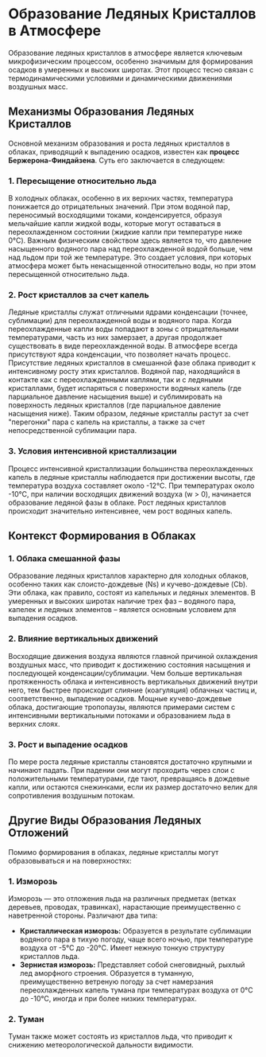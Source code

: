 # Образование Ледяных Кристаллов в Атмосфере

Образование ледяных кристаллов в атмосфере является ключевым микрофизическим процессом, особенно значимым для формирования осадков в умеренных и высоких широтах. Этот процесс тесно связан с термодинамическими условиями и динамическими движениями воздушных масс.

## Механизмы Образования Ледяных Кристаллов

Основной механизм образования и роста ледяных кристаллов в облаках, приводящий к выпадению осадков, известен как **процесс Бержерона-Финдайзена**. Суть его заключается в следующем:

### 1. Пересыщение относительно льда

В холодных облаках, особенно в их верхних частях, температура понижается до отрицательных значений. При этом водяной пар, переносимый восходящими токами, конденсируется, образуя мельчайшие капли жидкой воды, которые могут оставаться в переохлажденном состоянии (жидкие капли при температуре ниже 0°C). Важным физическим свойством здесь является то, что давление насыщенного водяного пара над переохлажденной водой больше, чем над льдом при той же температуре. Это создает условия, при которых атмосфера может быть ненасыщенной относительно воды, но при этом пересыщенной относительно льда.

### 2. Рост кристаллов за счет капель

Ледяные кристаллы служат отличными ядрами конденсации (точнее, сублимации) для переохлажденной воды и водяного пара. Когда переохлажденные капли воды попадают в зоны с отрицательными температурами, часть из них замерзает, а другая продолжает существовать в виде переохлажденной воды. В атмосфере всегда присутствуют ядра конденсации, что позволяет начать процесс. Присутствие ледяных кристаллов в смешанной фазе облака приводит к интенсивному росту этих кристаллов. Водяной пар, находящийся в контакте как с переохлажденными каплями, так и с ледяными кристаллами, будет испаряться с поверхности водяных капель (где парциальное давление насыщения выше) и сублимировать на поверхность ледяных кристаллов (где парциальное давление насыщения ниже). Таким образом, ледяные кристаллы растут за счет "перегонки" пара с капель на кристаллы, а также за счет непосредственной сублимации пара.

### 3. Условия интенсивной кристаллизации

Процесс интенсивной кристаллизации большинства переохлажденных капель в ледяные кристаллы наблюдается при достижении высоты, где температура воздуха составляет около -12°C. При температурах около -10°C, при наличии восходящих движений воздуха (w > 0), начинается образование ледяной фазы в облаке. Рост ледяных кристаллов происходит значительно интенсивнее, чем рост водяных капель.

## Контекст Формирования в Облаках

### 1. Облака смешанной фазы

Образование ледяных кристаллов характерно для холодных облаков, особенно таких как слоисто-дождевые (Ns) и кучево-дождевые (Cb). Эти облака, как правило, состоят из капельных и ледяных элементов. В умеренных и высоких широтах наличие трех фаз – водяного пара, капелек и ледяных элементов – является основным условием для выпадения осадков.

### 2. Влияние вертикальных движений

Восходящие движения воздуха являются главной причиной охлаждения воздушных масс, что приводит к достижению состояния насыщения и последующей конденсации/сублимации. Чем больше вертикальная протяженность облака и интенсивность вертикальных движений внутри него, тем быстрее происходит слияние (коагуляция) облачных частиц и, соответственно, выпадение осадков. Мощные кучево-дождевые облака, достигающие тропопаузы, являются примерами систем с интенсивными вертикальными потоками и образованием льда в верхних слоях.

### 3. Рост и выпадение осадков

По мере роста ледяные кристаллы становятся достаточно крупными и начинают падать. При падении они могут проходить через слои с положительными температурами, где тают, превращаясь в дождевые капли, или остаются снежинками, если их размер достаточно велик для сопротивления воздушным потокам.

## Другие Виды Образования Ледяных Отложений

Помимо формирования в облаках, ледяные кристаллы могут образовываться и на поверхностях:

### 1. Изморозь

Изморозь — это отложения льда на различных предметах (ветках деревьев, проводах, травинках), нарастающие преимущественно с наветренной стороны. Различают два типа:

* **Кристаллическая изморозь:** Образуется в результате сублимации водяного пара в тихую погоду, чаще всего ночью, при температуре воздуха от -5°C до -20°C. Имеет нежную тонкую структуру кристаллов льда.
* **Зернистая изморозь:** Представляет собой снеговидный, рыхлый лед аморфного строения. Образуется в туманную, преимущественно ветреную погоду за счет намерзания переохлажденных капель тумана при температурах воздуха от 0°C до -10°C, иногда и при более низких температурах.

### 2. Туман

Туман также может состоять из кристаллов льда, что приводит к снижению метеорологической дальности видимости.
